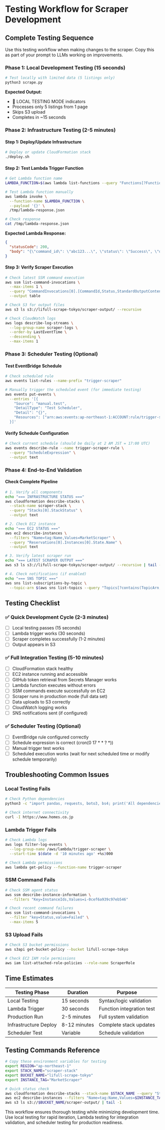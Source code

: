 # Testing Workflow for Scraper Development

## Complete Testing Sequence

Use this testing workflow when making changes to the scraper. Copy this as part of your prompt to LLMs working on improvements.

### Phase 1: Local Development Testing (15 seconds)
```bash
# Test locally with limited data (5 listings only)
python3 scrape.py
```
**Expected Output:**
- 🧪 LOCAL TESTING MODE indicators
- Processes only 5 listings from 1 page
- Skips S3 upload
- Completes in ~15 seconds

### Phase 2: Infrastructure Testing (2-5 minutes)

#### Step 1: Deploy/Update Infrastructure
```bash
# Deploy or update CloudFormation stack
./deploy.sh
```

#### Step 2: Test Lambda Trigger Function
```bash
# Get Lambda function name
LAMBDA_FUNCTION=$(aws lambda list-functions --query "Functions[?FunctionName=='trigger-scraper'].FunctionName" --output text)

# Test Lambda function manually
aws lambda invoke \
  --function-name $LAMBDA_FUNCTION \
  --payload '{}' \
  /tmp/lambda-response.json

# Check response
cat /tmp/lambda-response.json
```

**Expected Lambda Response:**
```json
{
  "statusCode": 200,
  "body": "{\"command_id\": \"abc123...\", \"status\": \"Success\", \"duration\": 120.5}"
}
```

#### Step 3: Verify Scraper Execution
```bash
# Check latest SSM command execution
aws ssm list-command-invocations \
  --max-items 1 \
  --query "CommandInvocations[0].[CommandId,Status,StandardOutputContent]" \
  --output table

# Check S3 for output files
aws s3 ls s3://lifull-scrape-tokyo/scraper-output/ --recursive

# Check CloudWatch logs
aws logs describe-log-streams \
  --log-group-name scraper-logs \
  --order-by LastEventTime \
  --descending \
  --max-items 1
```

### Phase 3: Scheduler Testing (Optional)

#### Test EventBridge Schedule
```bash
# Check scheduled rule
aws events list-rules --name-prefix "trigger-scraper"

# Manually trigger the scheduled event (for immediate testing)
aws events put-events \
  --entries '[{
    "Source": "manual.test",
    "DetailType": "Test Scheduler",
    "Detail": "{}",
    "Resources": ["arn:aws:events:ap-northeast-1:ACCOUNT:rule/trigger-scraper-rule"]
  }]'
```

#### Verify Schedule Configuration
```bash
# Check current schedule (should be daily at 2 AM JST = 17:00 UTC)
aws events describe-rule --name trigger-scraper-rule \
  --query "ScheduleExpression" \
  --output text
```

### Phase 4: End-to-End Validation

#### Check Complete Pipeline
```bash
# 1. Verify all components
echo "=== INFRASTRUCTURE STATUS ==="
aws cloudformation describe-stacks \
  --stack-name scraper-stack \
  --query "Stacks[0].StackStatus" \
  --output text

# 2. Check EC2 instance
echo "=== EC2 STATUS ==="
aws ec2 describe-instances \
  --filters "Name=tag:Name,Values=MarketScraper" \
  --query "Reservations[0].Instances[0].State.Name" \
  --output text

# 3. Verify latest scraper run
echo "=== LATEST SCRAPER OUTPUT ==="
aws s3 ls s3://lifull-scrape-tokyo/scraper-output/ --recursive | tail -1

# 4. Check notifications (if enabled)
echo "=== SNS TOPIC ==="
aws sns list-subscriptions-by-topic \
  --topic-arn $(aws sns list-topics --query "Topics[?contains(TopicArn, 'scraper-notifications')].TopicArn" --output text)
```

## Testing Checklist

### ✅ Quick Development Cycle (2-3 minutes)
- [ ] Local testing passes (15 seconds)
- [ ] Lambda trigger works (30 seconds)
- [ ] Scraper completes successfully (1-2 minutes)
- [ ] Output appears in S3

### ✅ Full Integration Testing (5-10 minutes)
- [ ] CloudFormation stack healthy
- [ ] EC2 instance running and accessible
- [ ] GitHub token retrieval from Secrets Manager works
- [ ] Lambda function executes without errors
- [ ] SSM commands execute successfully on EC2
- [ ] Scraper runs in production mode (full data set)
- [ ] Data uploads to S3 correctly
- [ ] CloudWatch logging works
- [ ] SNS notifications sent (if configured)

### ✅ Scheduler Testing (Optional)
- [ ] EventBridge rule configured correctly
- [ ] Schedule expression is correct (cron(0 17 * * ? *))
- [ ] Manual trigger test works
- [ ] Scheduled execution works (wait for next scheduled time or modify schedule temporarily)

## Troubleshooting Common Issues

### Local Testing Fails
```bash
# Check Python dependencies
python3 -c "import pandas, requests, boto3, bs4; print('All dependencies OK')"

# Check internet connectivity
curl -I https://www.homes.co.jp
```

### Lambda Trigger Fails
```bash
# Check Lambda logs
aws logs filter-log-events \
  --log-group-name /aws/lambda/trigger-scraper \
  --start-time $(date -d '10 minutes ago' +%s)000

# Check Lambda permissions
aws lambda get-policy --function-name trigger-scraper
```

### SSM Command Fails
```bash
# Check SSM agent status
aws ssm describe-instance-information \
  --filters "Key=InstanceIds,Values=i-0cef6a939c97eb546"

# Check recent command failures
aws ssm list-command-invocations \
  --filter "key=Status,value=Failed" \
  --max-items 5
```

### S3 Upload Fails
```bash
# Check S3 bucket permissions
aws s3api get-bucket-policy --bucket lifull-scrape-tokyo

# Check EC2 IAM role permissions
aws iam list-attached-role-policies --role-name ScraperRole
```

## Time Estimates

| Testing Phase | Duration | Purpose |
|---------------|----------|---------|
| Local Testing | 15 seconds | Syntax/logic validation |
| Lambda Trigger | 30 seconds | Function integration test |
| Production Run | 2-5 minutes | Full system validation |
| Infrastructure Deploy | 8-12 minutes | Complete stack updates |
| Scheduler Test | Variable | Schedule validation |

## Testing Commands Reference

```bash
# Copy these environment variables for testing
export REGION="ap-northeast-1"
export STACK_NAME="scraper-stack"
export BUCKET_NAME="lifull-scrape-tokyo"
export INSTANCE_TAG="MarketScraper"

# Quick status check
aws cloudformation describe-stacks --stack-name $STACK_NAME --query "Stacks[0].StackStatus" --output text && \
aws ec2 describe-instances --filters "Name=tag:Name,Values=$INSTANCE_TAG" --query "Reservations[0].Instances[0].State.Name" --output text && \
aws s3 ls s3://$BUCKET_NAME/scraper-output/ | tail -1
```

This workflow ensures thorough testing while minimizing development time. Use local testing for rapid iteration, Lambda testing for integration validation, and scheduler testing for production readiness.